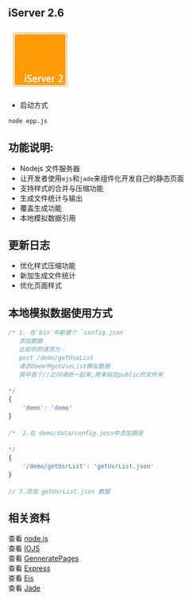 ## iServer 2.6
![iServer 2](/bin/favicon.png 'Server 2.6')  


- 启动方式
```bash
node epp.js
```
 
## 功能说明:    
* Nodejs 文件服务器  
* 让开发者使用`ejs`和`jade`来组件化开发自己的静态页面     
* 支持样式的合并与压缩功能
* 生成文件统计与输出
* 覆盖生成功能  
* 本地模拟数据引用    

## 更新日志
* 优化样式压缩功能  
* 新加生成文件统计  
* 优化页面样式   
  
## 本地模拟数据使用方式  
```js
/* 1. 在`bin`中新建个 `config.json`
   添加数据
   比如你的请求为：
   post /demo/getUseList 
   请求doem中getUseList模拟数据 
   其中首个//之间请统一起来,用来指定public的文件夹

*/
{
	'demo': 'demo'
}

/*  2.在 demo/data/config.josn中添加路径
	
*/
{
	'/demo/getUsrList': 'getUsrList.json'
}

// 3.添加 getUsrList.json 数据

```

## 相关资料  
查看 [node.js](https://nodejs.org/)  
查看 [IOJS](https://iojs.org/)  
查看 [GenneratePages](https://github.com/ektx/Node/tree/master/GenneratePages)  
查看 [Express](http://expressjs.com/)  
查看 [Ejs](http://ejs.co/)  
查看 [Jade](http://jade-lang.com/)  